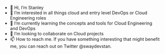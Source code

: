 - 👋 Hi, I’m Stanley
- 👀 I’m interested in all things cloud and entry level DevOps or Cloud Engineering roles
- 🌱 I’m currently learning the concepts and tools for Cloud Engineering and DevOps
- 💞️ I’m looking to collaborate on Cloud projects
- 📫 How to reach me. If you have something interesting that might benefit me, you can reach out on Twitter @swaydevstan.

<!---
swaydevstan/swaydevstan is a ✨ special ✨ repository because its `README.md` (this file) appears on your GitHub profile.
You can click the Preview link to take a look at your changes.
--->
